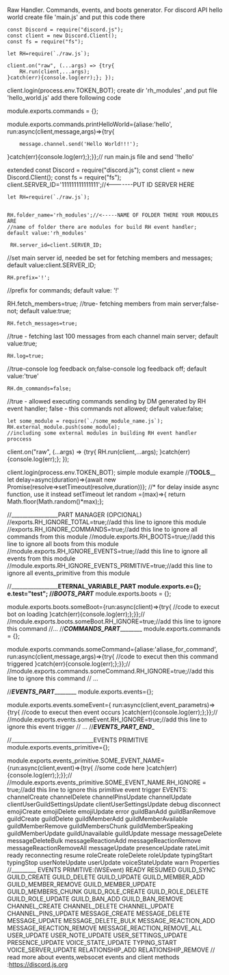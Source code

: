 Raw Handler. Commands, events, and boots generator. For discord API
hello world
create file 'main.js' and put this code there

    const Discord = require("discord.js");
    const client = new Discord.Client();
    const fs = require("fs");

    let RH=require(`./raw.js`);

    client.on("raw", (...args) => {try{
        RH.run(client,...args);
    }catch(err){console.log(err);}; });

   client.login(process.env.TOKEN_BOT);
create dir 'rh_modules' ,and put file 'hello_world.js' add there following code

module.exports.commands = {};

module.exports.commands.printHelloWorld={aliase:'hello', run:async(client,message,args)=>{try{
    
        message.channel.send('Hello World!!!');

}catch(err){console.log(err);};}};//
run main.js file and send '!hello'

extended
    const Discord = require("discord.js");
    const client = new Discord.Client();
    const fs = require("fs");
    client.SERVER_ID='111111111111111';//<-------PUT ID SERVER HERE

    let RH=require(`./raw.js`);


    RH.folder_name='rh_modules';//<-----NAME OF FOLDER THERE YOUR MODULES ARE
    //name of folder there are modules for build RH event handler;  default value:'rh_modules'

     RH.server_id=client.SERVER_ID;
   //set main server id, needed be set for fetching members and messages; default value:client.SERVER_ID;

    RH.prefix='!';
   //prefix for commands; default value: '!'

   RH.fetch_members=true;
   //true- fetching members from main server;false-not; default value:true;
 
    RH.fetch_messages=true;
   //true - fetching last 100 messages from each channel main server; default value:true;

    RH.log=true;
   //true-console log feedback on;false-console log feedback off; default value:'true'

    RH.dm_commands=false; 
   //true - allowed executing commands sending by DM generated by RH event handler; false - this commands not allowed; default value:false;

    
    let some_module = require(`./some_module_name.js`);
    RH.external_module.push(some_module);
    //including some external modules in building RH event handler proccess
   
   client.on("raw", (...args) => {try{
     RH.run(client,...args);
   }catch(err){console.log(err);}; });

   client.login(process.env.TOKEN_BOT);
simple module example
//________________________________________TOOLS__________________________________________
let delay=async(duration)=>{await new Promise(resolve=>setTimeout(resolve,duration))}; 
     //* for delay inside async function, use it instead setTimeout
let random =(max)=>{ return Math.floor(Math.random()*max);};


//_________________PART MANAGER (OPCIONAL)
//exports.RH_IGNORE_TOTAL=true;//add this line to ignore this module 
//exports.RH_IGNORE_COMMANDS=true;//add this line to ignore all commands from this module
//module.exports.RH_BOOTS=true;//add this line to ignore all boots from this module
//module.exports.RH_IGNORE_EVENTS=true;//add this line to ignore all events from this module
//module.exports.RH_IGNORE_EVENTS_PRIMITIVE=true;//add this line to ignore all events_primitive from this module


//___________________________ETERNAL_VARIABLE_PART
module.exports.e={};
   e.test="test";
//_________________________________________BOOTS_PART___________________________________________________
module.exports.boots = {}; 

module.exports.boots.someBoot={run:async(client)=>{try{
    //code to execut bot on loading
}catch(err){console.log(err);};}};//
//module.exports.boots.someBoot.RH_IGNORE=true;//add this line to ignore this command
//...
//_________________________________________COMMANDS_PART_________________________________________________
module.exports.commands = {};

module.exports.commands.someCommand={aliase:'aliase_for_command', run:async(client,message,args)=>{try{
   //code to execut then this command triggered
}catch(err){console.log(err);};}};//
//module.exports.commands.someCommand.RH_IGNORE=true;//add this line to ignore this command
// ...


//_________________________________________EVENTS_PART_________________________________________________
module.exports.events={};

module.exports.events.someEvent={ run:async(client,event_parametrs)=>{try{
    //code to execut then event occurs
}catch(err){console.log(err);};}};//
//module.exports.events.someEvent.RH_IGNORE=true;//add this line to ignore this event trigger
// ...
//_________________________________________EVENTS_PART_END__________________________________________

//______________________________EVENTS PRIMITIVE
module.exports.events_primitive={};

module.exports.events_primitive.SOME_EVENT_NAME={run:async(client,event)=>{try{
      //some code here
}catch(err){console.log(err);};}};//
//module.exports.events_primitive.SOME_EVENT_NAME.RH_IGNORE = true;//add this line to ignore this primitive event trigger
   EVENTS:
channelCreate
channelDelete
channelPinsUpdate
channelUpdate
clientUserGuildSettingsUpdate
clientUserSettingsUpdate
debug
disconnect
emojiCreate
emojiDelete
emojiUpdate
error
guildBanAdd
guildBanRemove
guildCreate
guildDelete
guildMemberAdd
guildMemberAvailable
guildMemberRemove
guildMembersChunk
guildMemberSpeaking
guildMemberUpdate
guildUnavailable
guildUpdate
message
messageDelete
messageDeleteBulk
messageReactionAdd
messageReactionRemove
messageReactionRemoveAll
messageUpdate
presenceUpdate
rateLimit
ready
reconnecting
resume
roleCreate
roleDelete
roleUpdate
typingStart
typingStop
userNoteUpdate
userUpdate
voiceStateUpdate
warn
Properties
//_________
EVENTS PRIMITIVE:(WSEvent)
READY
RESUMED
GUILD_SYNC
GUILD_CREATE
GUILD_DELETE
GUILD_UPDATE
GUILD_MEMBER_ADD
GUILD_MEMBER_REMOVE
GUILD_MEMBER_UPDATE
GUILD_MEMBERS_CHUNK
GUILD_ROLE_CREATE
GUILD_ROLE_DELETE
GUILD_ROLE_UPDATE
GUILD_BAN_ADD
GUILD_BAN_REMOVE
CHANNEL_CREATE
CHANNEL_DELETE
CHANNEL_UPDATE
CHANNEL_PINS_UPDATE
MESSAGE_CREATE
MESSAGE_DELETE
MESSAGE_UPDATE
MESSAGE_DELETE_BULK
MESSAGE_REACTION_ADD
MESSAGE_REACTION_REMOVE
MESSAGE_REACTION_REMOVE_ALL
USER_UPDATE
USER_NOTE_UPDATE
USER_SETTINGS_UPDATE
PRESENCE_UPDATE
VOICE_STATE_UPDATE
TYPING_START
VOICE_SERVER_UPDATE
RELATIONSHIP_ADD
RELATIONSHIP_REMOVE
// read more about events,websocet events and client methods :https://discord.js.org
